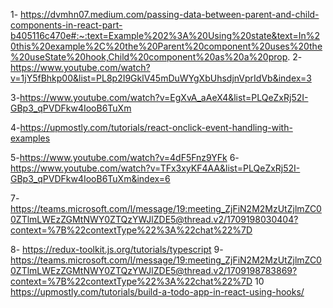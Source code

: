 1- https://dvmhn07.medium.com/passing-data-between-parent-and-child-components-in-react-part-b405116c470e#:~:text=Example%202%3A%20Using%20state&text=In%20this%20example%2C%20the%20Parent%20component%20uses%20the%20useState%20hook,Child%20component%20as%20a%20prop.
2- https://www.youtube.com/watch?v=1jY5fBhkp00&list=PL8p2I9GklV45mDuWYgXbUhsdjnVprIdVb&index=3

3-https://www.youtube.com/watch?v=EgXvA_aAeX4&list=PLQeZxRj52I-GBp3_qPVDFkw4IooB6TuXm

4-https://upmostly.com/tutorials/react-onclick-event-handling-with-examples

5-https://www.youtube.com/watch?v=4dF5Fnz9YFk
6- https://www.youtube.com/watch?v=TFx3xyKF4AA&list=PLQeZxRj52I-GBp3_qPVDFkw4IooB6TuXm&index=6

7- https://teams.microsoft.com/l/message/19:meeting_ZjFiN2M2MzUtZjlmZC00ZTlmLWEzZGMtNWY0ZTQzYWJlZDE5@thread.v2/1709198030404?context=%7B%22contextType%22%3A%22chat%22%7D

8- https://redux-toolkit.js.org/tutorials/typescript
9- https://teams.microsoft.com/l/message/19:meeting_ZjFiN2M2MzUtZjlmZC00ZTlmLWEzZGMtNWY0ZTQzYWJlZDE5@thread.v2/1709198783869?context=%7B%22contextType%22%3A%22chat%22%7D
10 https://upmostly.com/tutorials/build-a-todo-app-in-react-using-hooks/
